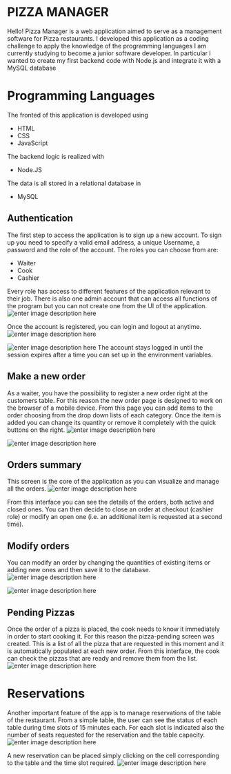 # PIZZA MANAGER
Hello! Pizza Manager is a web application aimed to serve as a management software for Pizza restaurants. I developed this application as a coding challenge to apply the knowledge of the programming languages I am currently studying to become a junior software developer. In particular I wanted to create my first backend code with Node.js and integrate it with a MySQL database

# Programming Languages
The fronted of this application is developed using

- HTML
- CSS
- JavaScript

The backend logic is realized with
- Node.JS

The data is all stored in a relational database in

- MySQL

## Authentication

The first step to access the application is to sign up a new account.
To sign up you need to specify a valid email address, a unique Username, a password and the role of the account.
The roles you can choose from are:

- Waiter
- Cook
- Cashier

Every role has access to different features of the application relevant to their job.
There is also one admin account that can access all functions of the program but you can not create one from the UI of the application.
![enter image description here](https://i.postimg.cc/13z6sfRB/signup.png)

Once the account is registered, you can login and logout at anytime.
![enter image description here](https://i.postimg.cc/LXPLww4M/login.png)

![enter image description here](https://i.postimg.cc/VvBMLtbG/logout.png)
The account stays logged in until the session expires after a time you can set up in the environment variables.
## Make a new order

As a waiter, you have the possibility to register a new order right at the customers table.
For this reason the new order page is designed to work on the browser of a mobile device.
From this page you can add items to the order choosing from the drop down lists of each category. Once the item is added you can change its quantity or remove it completely with the quick buttons on the right.
![enter image description here](https://i.postimg.cc/Gt1GCK9T/neworder.png)

![enter image description here](https://i.postimg.cc/nLgqdpJk/neworder2.png)

## Orders summary

This screen is the core of the application as you can visualize and manage all the orders.
![enter image description here](https://i.postimg.cc/h49V0k3L/orders.png)

From this interface you can see the details of the orders, both active and closed ones.
You can then decide to close an order at checkout (cashier role) or modify an open one (i.e. an additional item is requested at a second time).
## Modify orders

You can modify an order by changing the quantities of existing items or adding new ones and then save it to the database.
![enter image description here](https://i.postimg.cc/zGPhB8Vr/updateorder.png)

![enter image description here](https://i.postimg.cc/QM9TKwTW/updateorder2.png)

## Pending Pizzas

Once the order of a pizza is placed, the cook needs to know it immediately in order to start cooking it.
For this reason the pizza-pending screen was created.
This is a list of all the pizza that are requested in this moment and it is automatically populated at each new order.
From this interface, the cook can check the pizzas that are ready and remove them from the list.
![enter image description here](https://i.postimg.cc/Xqwgr8Jd/pizzepending.png)


# Reservations

Another important feature of the app is to manage reservations of the table of the restaurant.
From a simple table, the user can see the status of each table during time slots of 15 minutes each.
For each slot is indicated also the number of seats requested for the reservation and the table capacity.
![enter image description here](https://i.postimg.cc/c4hYpQW6/reservations.png)

A new reservation can be placed simply clicking on the cell corresponding to the table and  the time slot required.
![enter image description here](https://i.postimg.cc/CLSkrcWW/newreservation.png)
